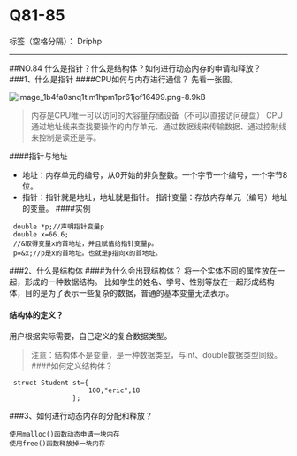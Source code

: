 ﻿# Q81-85

标签（空格分隔）： Driphp

---

##NO.84 什么是指针？什么是结构体？如何进行动态内存的申请和释放？
###1、什么是指针
####CPU如何与内存进行通信？
先看一张图。

![image_1b4fa0snq1tim1hpm1pr61jof16499.png-8.9kB][1]

>内存是CPU唯一可以访问的大容量存储设备（不可以直接访问硬盘）
CPU通过地址线来查找要操作的内存单元、通过数据线来传输数据、通过控制线来控制是读还是写。

  [1]: http://static.zybuluo.com/ericliu001/cvruw5hfyv5vghsjzv7yhfcl/image_1b4fa0snq1tim1hpm1pr61jof16499.png
####指针与地址
- 地址：内存单元的编号，从0开始的非负整数。一个字节一个编号，一个字节8位。
- 指针：指针就是地址，地址就是指针。
  指针变量：存放内存单元（编号）地址的变量。
####实例
```
 double *p;//声明指针变量p
 double x=66.6;
 //&取得变量x的首地址，并且赋值给指针变量p。
 p=&x;//p是x的首地址。也就是p指向x的首地址。
```
###2、什么是结构体
####为什么会出现结构体？
将一个实体不同的属性放在一起，形成的一种数据结构。
比如学生的姓名、学号、性别等放在一起形成结构体，目的是为了表示一些复杂的数据，普通的基本变量无法表示。
#### 结构体的定义？
 用户根据实际需要，自己定义的复合数据类型。
 >注意：结构体不是变量，是一种数据类型，与int、double数据类型同级。
####如何定义结构体？
```
 struct Student st={
                    100,"eric",18
                };
```
###3、如何进行动态内存的分配和释放？
```
使用malloc()函数动态申请一块内存
使用free()函数释放掉一块内存
```




